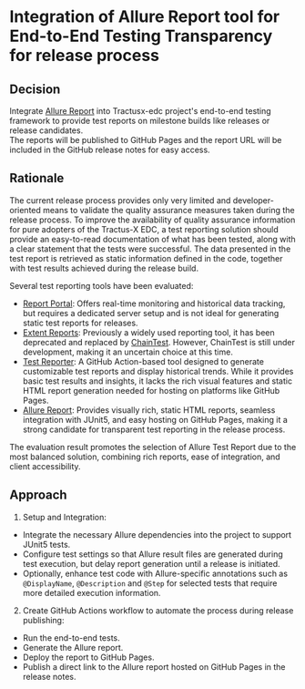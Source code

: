 # Integration of Allure Report tool for End-to-End Testing Transparency for release process

## Decision

Integrate [Allure Report](https://allurereport.org/) into Tractusx-edc project's end-to-end testing framework to provide test reports on 
milestone builds like releases or release candidates.  
The reports will be published to GitHub Pages and the report URL will be included in the GitHub release notes for easy 
access.

## Rationale

The current release process provides only very limited and developer-oriented means to validate the quality assurance 
measures taken during the release process. To improve the availability of quality assurance information for pure 
adopters of the Tractus-X EDC, a test reporting solution should provide an easy-to-read documentation of what has been 
tested, along with a clear statement that the tests were successful. The data presented in the test report is retrieved 
as static information defined in the code, together with test results achieved during the release build.

Several test reporting tools have been evaluated:
- [Report Portal](https://github.com/reportportal): Offers real-time monitoring and historical data tracking, 
but requires a dedicated server setup and is not ideal for generating static test reports for releases.
- [Extent Reports](https://github.com/extent-framework/extentreports-java): Previously a widely used reporting tool, 
it has been deprecated and replaced by [ChainTest](https://github.com/anshooarora/chaintest). 
However, ChainTest is still under development, making it an uncertain choice at this time.
- [Test Reporter](https://github.com/ctrf-io/github-test-reporter):  A GitHub Action-based tool designed to generate 
customizable test reports and display historical trends. While it provides basic test results and insights, it lacks the 
rich visual features and static HTML report generation needed for hosting on platforms like GitHub Pages.
- [Allure Report](https://github.com/allure-framework): Provides visually rich, static HTML reports, seamless integration with JUnit5, and easy hosting 
on GitHub Pages, making it a strong candidate for transparent test reporting in the release process.

The evaluation result promotes the selection of Allure Test Report due to the most balanced solution, combining rich 
reports, ease of integration, and client accessibility.

## Approach

1) Setup and Integration:
- Integrate the necessary Allure dependencies into the project to support JUnit5 tests.
- Configure test settings so that Allure result files are generated during test execution, but delay report generation
until a release is initiated.
- Optionally, enhance test code with Allure-specific annotations such as `@DisplayName`, `@Description` and `@Step`
  for selected tests that require more detailed execution information.
2) Create GitHub Actions workflow to automate the process during release publishing:
- Run the end-to-end tests.
- Generate the Allure report.
- Deploy the report to GitHub Pages.
- Publish a direct link to the Allure report hosted on GitHub Pages in the release notes.


